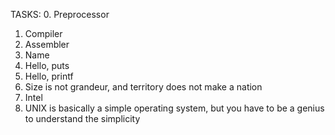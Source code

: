 TASKS:
0. Preprocessor 
1. Compiler
2. Assembler 
3. Name 
4. Hello, puts 
5. Hello, printf 
6. Size is not grandeur, and territory does not make a nation 
7. Intel 
8. UNIX is basically a simple operating system, but you have to be a genius to understand the simplicity 
